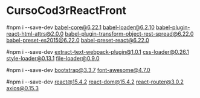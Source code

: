 # CursoCod3rReactFront
#npm i --save-dev babel-core@6.22.1 babel-loader@6.2.10 babel-plugin-react-html-attrs@2.0.0 babel-plugin-transform-object-rest-spread@6.22.0 babel-preset-es2015@6.22.0 babel-preset-react@6.22.0

#npm i --save-dev extract-text-webpack-plugin@1.0.1 css-loader@0.26.1 style-loader@0.13.1 file-loader@0.9.0

#npm i --save-dev bootstrap@3.3.7 font-awesome@4.7.0 

#npm i --save-dev react@15.4.2 react-dom@15.4.2 react-router@3.0.2 axios@0.15.3